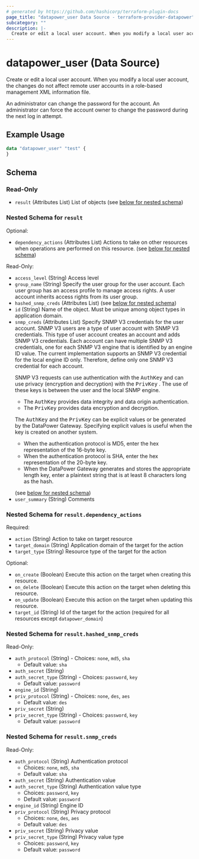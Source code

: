 ```yaml
---
# generated by https://github.com/hashicorp/terraform-plugin-docs
page_title: "datapower_user Data Source - terraform-provider-datapower"
subcategory: ""
description: |-
  Create or edit a local user account. When you modify a local user account, the changes do not affect remote user accounts in a role-based management XML information file. An administrator can change the password for the account. An administrator can force the account owner to change the password during the next log in attempt.
---
```


# datapower_user (Data Source)

Create or edit a local user account. When you modify a local user account, the changes do not affect remote user accounts in a role-based management XML information file. <p>An administrator can change the password for the account. An administrator can force the account owner to change the password during the next log in attempt.</p>

## Example Usage

```terraform
data "datapower_user" "test" {
}
```

<!-- schema generated by tfplugindocs -->
## Schema

### Read-Only

- `result` (Attributes List) List of objects (see [below for nested schema](#nestedatt--result))

<a id="nestedatt--result"></a>
### Nested Schema for `result`

Optional:

- `dependency_actions` (Attributes List) Actions to take on other resources when operations are performed on this resource. (see [below for nested schema](#nestedatt--result--dependency_actions))

Read-Only:

- `access_level` (String) Access level
- `group_name` (String) Specify the user group for the user account. Each user group has an access profile to manage access rights. A user account inherits access rights from its user group.
- `hashed_snmp_creds` (Attributes List) (see [below for nested schema](#nestedatt--result--hashed_snmp_creds))
- `id` (String) Name of the object. Must be unique among object types in application domain.
- `snmp_creds` (Attributes List) Specify SNMP V3 credentials for the user account. SNMP V3 users are a type of user account with SNMP V3 credentials. This type of user account creates an account and adds SNMP V3 credentials. Each account can have multiple SNMP V3 credentials, one for each SNMP V3 engine that is identified by an engine ID value. The current implementation supports an SNMP V3 credential for the local engine ID only. Therefore, define only one SNMP V3 credential for each account. <p>SNMP V3 requests can use authentication with the <tt>AuthKey</tt> and can use privacy (encryption and decryption) with the <tt>PrivKey</tt> . The use of these keys is between the user and the local SNMP engine. <ul><li>The <tt>AuthKey</tt> provides data integrity and data origin authentication.</li><li>The <tt>PrivKey</tt> provides data encryption and decryption.</li></ul></p><p>The <tt>AuthKey</tt> and the <tt>PrivKey</tt> can be explicit values or be generated by the DataPower Gateway. Specifying explicit values is useful when the key is created on another system. <ul><li>When the authentication protocol is MD5, enter the hex representation of the 16-byte key.</li><li>When the authentication protocol is SHA, enter the hex representation of the 20-byte key.</li><li>When the DataPower Gateway generates and stores the appropriate length key, enter a plaintext string that is at least 8 characters long as the hash.</li></ul></p> (see [below for nested schema](#nestedatt--result--snmp_creds))
- `user_summary` (String) Comments

<a id="nestedatt--result--dependency_actions"></a>
### Nested Schema for `result.dependency_actions`

Required:

- `action` (String) Action to take on target resource
- `target_domain` (String) Application domain of the target for the action
- `target_type` (String) Resource type of the target for the action

Optional:

- `on_create` (Boolean) Execute this action on the target when creating this resource.
- `on_delete` (Boolean) Execute this action on the target when deleting this resource.
- `on_update` (Boolean) Execute this action on the target when updating this resource.
- `target_id` (String) Id of the target for the action (required for all resources except `datapower_domain`)


<a id="nestedatt--result--hashed_snmp_creds"></a>
### Nested Schema for `result.hashed_snmp_creds`

Read-Only:

- `auth_protocol` (String) - Choices: `none`, `md5`, `sha`
  - Default value: `sha`
- `auth_secret` (String)
- `auth_secret_type` (String) - Choices: `password`, `key`
  - Default value: `password`
- `engine_id` (String)
- `priv_protocol` (String) - Choices: `none`, `des`, `aes`
  - Default value: `des`
- `priv_secret` (String)
- `priv_secret_type` (String) - Choices: `password`, `key`
  - Default value: `password`


<a id="nestedatt--result--snmp_creds"></a>
### Nested Schema for `result.snmp_creds`

Read-Only:

- `auth_protocol` (String) Authentication protocol
  - Choices: `none`, `md5`, `sha`
  - Default value: `sha`
- `auth_secret` (String) Authentication value
- `auth_secret_type` (String) Authentication value type
  - Choices: `password`, `key`
  - Default value: `password`
- `engine_id` (String) Engine ID
- `priv_protocol` (String) Privacy protocol
  - Choices: `none`, `des`, `aes`
  - Default value: `des`
- `priv_secret` (String) Privacy value
- `priv_secret_type` (String) Privacy value type
  - Choices: `password`, `key`
  - Default value: `password`
